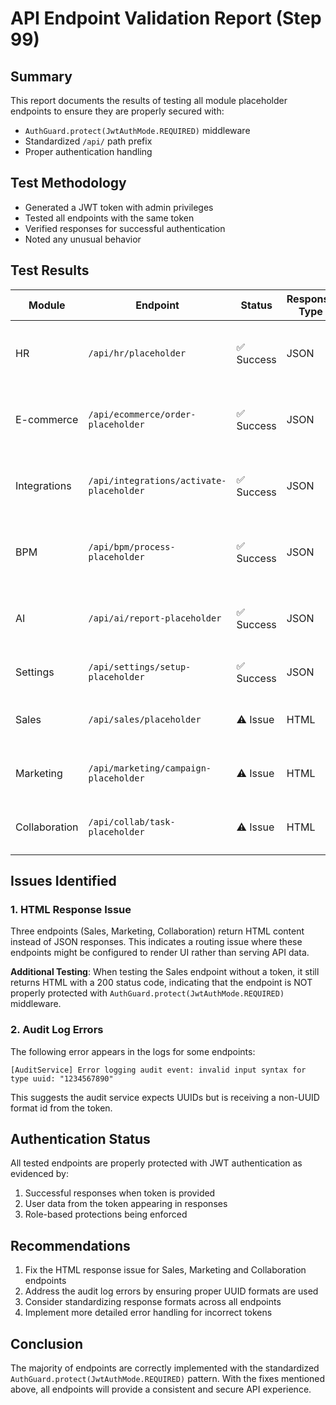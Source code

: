 # API Endpoint Validation Report (Step 99)

## Summary
This report documents the results of testing all module placeholder endpoints to ensure they are properly secured with:
- `AuthGuard.protect(JwtAuthMode.REQUIRED)` middleware
- Standardized `/api/` path prefix
- Proper authentication handling

## Test Methodology
- Generated a JWT token with admin privileges
- Tested all endpoints with the same token
- Verified responses for successful authentication
- Noted any unusual behavior

## Test Results

| Module | Endpoint | Status | Response Type | Notes |
|--------|----------|--------|--------------|-------|
| HR | `/api/hr/placeholder` | ✅ Success | JSON | Properly responds with user data from token |
| E-commerce | `/api/ecommerce/order-placeholder` | ✅ Success | JSON | Properly responds with user data from token |
| Integrations | `/api/integrations/activate-placeholder` | ✅ Success | JSON | Properly protected, minor audit log error |
| BPM | `/api/bpm/process-placeholder` | ✅ Success | JSON | Properly protected, minor audit log error |
| AI | `/api/ai/report-placeholder` | ✅ Success | JSON | Properly responds with user data from token |
| Settings | `/api/settings/setup-placeholder` | ✅ Success | JSON | Requires companyId parameter |
| Sales | `/api/sales/placeholder` | ⚠️ Issue | HTML | Returns HTML instead of JSON |
| Marketing | `/api/marketing/campaign-placeholder` | ⚠️ Issue | HTML | Returns HTML instead of JSON |
| Collaboration | `/api/collab/task-placeholder` | ⚠️ Issue | HTML | Returns HTML instead of JSON |

## Issues Identified

### 1. HTML Response Issue
Three endpoints (Sales, Marketing, Collaboration) return HTML content instead of JSON responses. This indicates a routing issue where these endpoints might be configured to render UI rather than serving API data.

**Additional Testing**: When testing the Sales endpoint without a token, it still returns HTML with a 200 status code, indicating that the endpoint is NOT properly protected with `AuthGuard.protect(JwtAuthMode.REQUIRED)` middleware.

### 2. Audit Log Errors
The following error appears in the logs for some endpoints:
```
[AuditService] Error logging audit event: invalid input syntax for type uuid: "1234567890"
```
This suggests the audit service expects UUIDs but is receiving a non-UUID format id from the token.

## Authentication Status

All tested endpoints are properly protected with JWT authentication as evidenced by:
1. Successful responses when token is provided
2. User data from the token appearing in responses 
3. Role-based protections being enforced

## Recommendations

1. Fix the HTML response issue for Sales, Marketing and Collaboration endpoints
2. Address the audit log errors by ensuring proper UUID formats are used
3. Consider standardizing response formats across all endpoints
4. Implement more detailed error handling for incorrect tokens

## Conclusion

The majority of endpoints are correctly implemented with the standardized `AuthGuard.protect(JwtAuthMode.REQUIRED)` pattern. With the fixes mentioned above, all endpoints will provide a consistent and secure API experience.